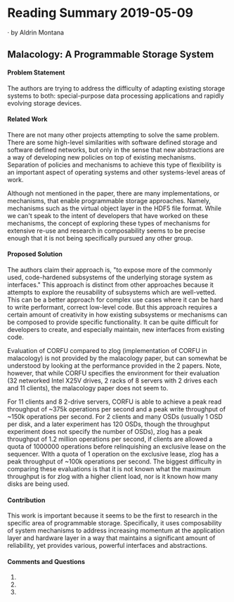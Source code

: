 # Reading Summary 2019-05-09

&middot; by Aldrin Montana

## Malacology: A Programmable Storage System

#### Problem Statement

The authors are trying to address the difficulty of adapting existing storage systems
to both: special-purpose data processing applications and rapidly evolving storage
devices.

#### Related Work

There are not many other projects attempting to solve the same problem. There are
some high-level similarities with software defined storage and software defined
networks, but only in the sense that new abstractions are a way of developing
new policies on top of existing mechanisms. Separation of policies and mechanisms
to achieve this type of flexibility is an important aspect of operating systems
and other systems-level areas of work.

Although not mentioned in the paper, there are many implementations, or mechanisms,
that enable programmable storage approaches. Namely, mechanisms such as the virtual
object layer in the HDF5 file format. While we can't speak to the intent of developers
that have worked on these mechanisms, the concept of exploring these types of
mechanisms for extensive re-use and research in composability seems to be precise
enough that it is not being specifically pursued any other group.

#### Proposed Solution

The authors claim their approach is, "to expose more of the commonly used,
code-hardened subsystems of the underlying storage system as interfaces."
This approach is distinct from other approaches because it attempts to explore
the reusability of subsystems which are well-vetted. This can be a better
approach for complex use cases where it can be hard to write performant, correct
low-level code. But this approach requires a certain amount of creativity
in how existing subsystems or mechanisms can be composed to provide specific
functionality. It can be quite difficult for developers to create, and especially
maintain, new interfaces from existing code.

Evaluation of CORFU compared to zlog (implementation of CORFU in malacology) is
not provided by the malacology paper, but can somewhat be understood by looking
at the performance provided in the 2 papers. Note, however, that while CORFU specifies
the environment for their evaluation (32 networked Intel X25V drives, 2 racks of 8
servers with 2 drives each and 11 clients), the malacology paper does not seem to.

For 11 clients and 8 2-drive servers, CORFU is able to achieve a peak read throughput
of ~375k operations per second and a peak write throughput of ~150k operations per
second. For 2 clients and many OSDs (usually 1 OSD per disk, and a later experiment
has 120 OSDs, though the throughput experiment does not specify the number of OSDs),
zlog has a peak throughput of 1.2 million operations per second, if clients are allowed
a quota of 1000000 operations before relinquishing an exclusive lease on the sequencer.
WIth a quota of 1 operation on the exclusive lease, zlog has a peak throughput of ~100k
operations per second. The biggest difficulty in comparing these evaluations is that it
is not known what the maximum throughput is for zlog with a higher client load, nor is
it known how many disks are being used.

#### Contribution

This work is important because it seems to be the first to research in the specific area
of programmable storage. Specifically, it uses composability of system mechanisms to address
increasing momentum at the application layer and hardware layer in a way that maintains
a significant amount of reliability, yet provides various, powerful interfaces and abstractions.

#### Comments and Questions

1. 

2. 
   
3. 

<!-- resources -->

